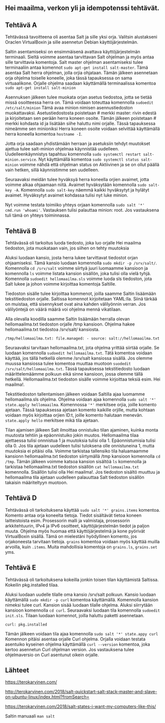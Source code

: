 ## Hei maailma, verkon yli ja idempotenssi tehtävät.

<h2> Tehtävä A </h2>

Tehtävässä tavoitteena oli asentaa Salt ja sille yksi orja. Valitsin alustakseni Oraclen VirtualBoxin ja sille asennetun Debian käyttöjärjestelmän.

Saltin asentamiseksi on ensimmäisenä avattava käyttöjärjestelmän terminaali. Sieltä voimme asentaa tarvittavan Salt ohjelman ja myös antaa sille tarvittavia komentoja. Salt master ohjelman asentamiseksi tulee terminaaliin antaa komennot ``sudo apt-get install salt-master``. Tämä asentaa Salt herra ohjelman, jolla orjia ohjataan. Tämän jälkeen asennetaan orja ohjelma toiselle koneelle, joka tässä tapauksessa on sama virtuaalikone. Orjalle ohjelma saadaan käyttämällä terminaalissa komentoa ``sudo apt-get install salt-minion``

Asennuksen jälkeen tulee muokata orjan asetus tiedostoa, jotta se tietää missä osoitteessa herra on. Tämä voidaan toteuttaa komennolla ``sudoedit /etc/salt/minion``
Tämä avaa minion nimisen asennustiedoston muokattavaksi. Asetustiedostosta poistetaan # merkki master: rivin edestä ja kirjoitetaan sen perään herra koneen osoite.
Tämän jälkeen poistetaan # merkki kohdasta id ja lisätään siihe haluttu nimi orjalle. Tässä tapauksessa nimeämme sen minioniksi
Herra koneen osoite voidaan selvittää käyttämällä herra koneella komentoa ``hostname -I``.

Jotta orja saadaan yhdistämään herraan ja asetuksiin tehdyt muutokset ajettua tulee salt-minion ohjelmaa käynnistää uudelleen. Uudelleenkäynnistys tapahtuu komennolla ``sudo systemctl restart salt-minion.service``. Nyt käyttämällä komentoa ``sudo systemctl status salt-minion`` voimme nähdä että ohjelman status on Aktiivinen ja se on ollut päällä vain hetken, sillä käynnistimme sen uudelleen. 

Seuraavaksi meidän tulee hyväksyä herra koneella orjien avaimet, jotta voimme alkaa ohjaamaan niitä. Avaimet hyväksytään komennolla ``sudo salt-key -A``. Komennolla ``sudo salt-key`` näemmä kaikki hyväksytyt ja hylätyt avaimet. Hyväksytyt avaimet kohdassa tulisi nyt luke minion. 

Nyt voimme testata toimiiko yhteys orjaan komennolla ``sudo salt '*' cmd.run 'whoami'``. Vastauksen tulisi palauttaa minion: root. Jos vastauksena tuli tämä on yhteys toiminnassa.

<h2> Tehtävä B </h2>

Tehtävässä oli tarkoitus luoda tiedosto, joka luo orjalle Hei maailma tiedoston, jota muokataan vain, jos siihen on tehty muutoksia

Aluksi luodaan kansio, josta herra lukee tarvittavat tiedostot orjan ohjaamiseksi. Tämä kansio luodaan komennolla ``sudo mkdir -p /srv/salt/``. Komennolla ``cd /srv/salt`` voimme siirtyä juuri luomaamme kansioon ja komennolla ``ls`` voimme listata kansion sisällön, joka tulisi olla vielä tyhjä. Komennolla ``sudoedit hellomaailma.sls`` voimme luoda sls tiedoston, jota Salt lukee ja johon voimme kirjoittaa komentoja Saltille. 

Tiedoston sisälle tulee kirjoittaa kommenot, joilla saamme Saltin lisäämään tekstitiedoston orjalle. Saltissa komennot kirjoitetaan YAML:lla. Siinä tärkää on muistaa, että sisennykset ovat aina kahden välilyönnin verran. Jos välilyöntejä on väärä määrä voi ohjelma mennä vikatilaan. 

Alla olevalla koodilla saamme Saltin lisäämään herralla olevan hellomaailma.txt tiedoston orjalle /tmp kansioon. Ohjelma hakee hellomaailma.txt tiedostoa /srv/salt/ kansiosta.

``/tmp/hellomaailma.txt:
    file.managed:
      - source: salt://hellomaailma.txt``

Seuraavaksi tarvitaan hellomaailma.txt, jota ohjelma yrittää siirtää orjalle. Se luodaan komennolla ``sudoedit hellomaailma.txt``. Tätä komentoa voidaan käyttää, jos tällä hetkellä olemme /srv/salt kansiossa sisällä. Jos olemme muussa kansiossa tulee komentoa muuttaa muotoon ``suodedit /srv/salt/hellomaailma.txt``. Tässä tapauksessa tekstitiedosto luodaan määrittelemäämme polkuun eikä sinne kansioon, jossa olemme tällä hetkellä. Hellomaailma.txt tiedoston sisälle voimme kirjoittaa teksiä esim. Hei maailma!. 

Tekstitiedoston tallentamisen jälkeen voidaan Saltilla ajaa luomamme hellomaailma.sls ohjelma. Ohjelma voidaan ajaa komennolla ``sudo salt '*' state.apply hellomaailma``. Komennossa ``'*'`` merkitsee orjia, joille komento ajetaan. Tässä tapauksessa ajetaan komento kaikille orjille, mutta kohtaan voidaan myös kirjoittaa orjien ID:t, joille komento halutaan menevän. ``state.apply hello`` merkitsee mikä tila ajetaan. 

Tilan ajamisen jälkeen Salt ilmoittaa onnistuiko tilan ajaminen, kuinka monta muutosta tehtiin ja epäonnistuiko jokin muutos. Hellomaailma tilaa ajettaessa tulisi onnnistua 1 ja muutoksia tulisi olla 1. Epäonnistumisia tulisi olla 0. Jos tila ajetaan uudelleen tulisi tuloksena olle onnistuneina 1, mutta muutoksia ei pitäisi olla. Voimme tarkistaa tallensiko tila haluamaamme kansionn hellomaailma.txt tiedoston siirtymällä /tmp kansioon komennolla ``cd /tmp``. Tämän jälkeen voimme katsoa kansion sisältöä ``ls`` komennolla ja tarkistaa hellomaailma.txt tiedoston sisällön ``cat hellomaailma.txt`` komennolla. Sisällön tulisi olla Hei maailma!. Jos tiedoston sisältö muuttuu ja hellomaailma tila ajetaan uudelleen palauuttaa Salt tiedoston sisällön takaisin määriteltyyn muotoon.

<h2> Tehtävä D </h2>

Tehtävässä oli tarkoituksena käyttää ``sudo salt '*' grains.items`` komentoa. Komento antaa orja koneelta tietoja. Tiedot sisältävät tietoa koneen laitteistoista esim. Prosessorin malli ja valmistaja, prosessorin arkkitehtuurin, IPv4 ja IPv6 osoitteet, käyttöjärjestelmän tiedot ja paljon muuta. Ohjelma myös huomaa että käyttöjärjestelmä ja kone pyörivät VirtualBoxin sisällä. Tämä on mielestäni hyödyllinen komento, jos orjakoneesta tarvitaan tietoja. ``grains`` komentoa voidaan myös käyttää muilla arvoilla, kuin ``.items``. Muita mahdollisia komentoja on ``grains.ls``, ``grains.set`` yms. 

<h2> Tehtävä E </h2>

Tehtävässä oli tarkoituksena kokeilla jonkin toisen tilan käyttämistä Saltissa. Kokeilin pkg.installed tilaa. 

Aluksi luodaan uudelle tilalle oma kansio /srv/salt polkuun. Kansio luodaan käyttämällä ``sudo mkdir -p curl`` komentoa käyttämällä. Komennolla kansion nimeksi tulee curl. Kansion sisää luodaan tilalle ohjelma. Aluksi siirrytään kansioon komennolla ``cd curl``. Seuraavaksi luodaan tila komennolla ``sudoedit init.sls``. Tilaan luodaan komennot, joilla haluttu paketti asennetaan. 

``curl:
    pkg.installed``
    
Tämän jälkeen voidaan tila ajaa komennolla ``sudo salt '*' state.appy curl`` Komennon pitäisi asentaa orjalle Curl ohjelma. Orjalla voidaan testata asentuiko kyseinen ohjelma käyttämällä ``curl --version`` komentoa, joka kertoo asennetun Curl ohjelman version. Jos vastauksena tulee ohjelmaversio on Curl asentunut oikein orjalle. 

<h2> Lähteet </h2>

https://terokarvinen.com/

http://terokarvinen.com/2018/salt-quickstart-salt-stack-master-and-slave-on-ubuntu-linux/index.html?fromSearch=

https://terokarvinen.com/2018/salt-states-i-want-my-computers-like-this/

Saltin manuaali ``man salt``
